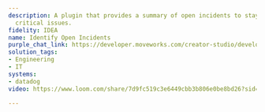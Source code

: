 ```yaml
---
description: A plugin that provides a summary of open incidents to stay on top of
  critical issues.
fidelity: IDEA
name: Identify Open Incidents
purple_chat_link: https://developer.moveworks.com/creator-studio/developer-tools/purple-chat/?conversation=%7B%22startTimestamp%22%3A%2211%3A43%2BAM%22%2C%22messages%22%3A%5B%7B%22parts%22%3A%5B%7B%22richText%22%3A%22%3Cp%3ECan+you+show+me+a+summary+of+open+incidents%3F%3C%2Fp%3E%22%7D%5D%2C%22role%22%3A%22user%22%7D%2C%7B%22parts%22%3A%5B%7B%22richText%22%3A%22%3Cp%3ESure%2C+let+me+fetch+the+open+incidents+for+you.%3C%2Fp%3E%22%7D%5D%2C%22role%22%3A%22assistant%22%7D%2C%7B%22parts%22%3A%5B%7B%22reasoningSteps%22%3A%5B%7B%22richText%22%3A%22%3Cp%3EFetching+data+from+Datadog%3C%2Fp%3E%22%2C%22status%22%3A%22success%22%7D%5D%7D%2C%7B%22richText%22%3A%22%3Cp%3EI+found+these+open+incidents%3A%3C%2Fp%3E%22%7D%2C%7B%22richText%22%3A%22%3Cp%3E%3Cstrong%3EIncident+1%3A%3C%2Fstrong%3E+Database+issues%3C%2Fp%3E%3Cp%3E%3Cstrong%3EPriority%3A%3C%2Fstrong%3E+High%3C%2Fp%3E%3Cp%3E%3Cstrong%3EStatus%3A%3C%2Fstrong%3E+Triggered%3C%2Fp%3E%3Cp%3E%3Cstrong%3EAssigned+to%3A%3C%2Fstrong%3E+John+Doe%3C%2Fp%3E%22%7D%2C%7B%22richText%22%3A%22%3Cp%3E%3Cstrong%3EIncident+2%3A%3C%2Fstrong%3E+Network+outage%3C%2Fp%3E%3Cp%3E%3Cstrong%3EPriority%3A%3C%2Fstrong%3E+Critical%3C%2Fp%3E%3Cp%3E%3Cstrong%3EStatus%3A%3C%2Fstrong%3E+Acknowledged%3C%2Fp%3E%3Cp%3E%3Cstrong%3EAssigned+to%3A%3C%2Fstrong%3E+Jane+Smith%3C%2Fp%3E%22%7D%5D%2C%22role%22%3A%22assistant%22%7D%5D%7D
solution_tags:
- Engineering
- IT
systems:
- datadog
video: https://www.loom.com/share/7d9fc519c3e6449cbb3b806e0be8bd26?sid=a97703d8-8a66-4b07-ab2d-66706a24f1c4

---
```

